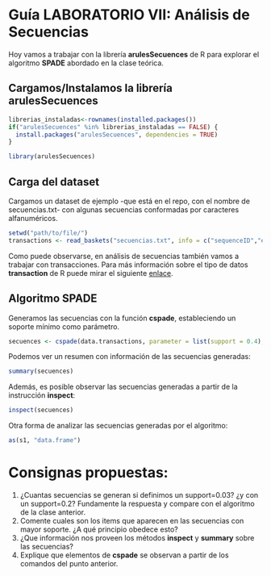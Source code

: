 # Guía LABORATORIO VII: Análisis de Secuencias

Hoy vamos a trabajar con la librería __arulesSecuences__ de R para explorar el algoritmo __SPADE__ abordado en la clase teórica.

## Cargamos/Instalamos la librería arulesSecuences

```r
librerias_instaladas<-rownames(installed.packages())
if("arulesSecuences" %in% librerias_instaladas == FALSE) {
  install.packages("arulesSecuences", dependencies = TRUE)
}

library(arulesSecuences)
```

## Carga del dataset
Cargamos un dataset de ejemplo -que está en el repo, con el nombre de secuencias.txt- con algunas secuencias conformadas por caracteres alfanuméricos.
```r
setwd("path/to/file/")
transactions <- read_baskets("secuencias.txt", info = c("sequenceID","eventID","SIZE"))
```
Como puede observarse, en análisis de secuencias también vamos a trabajar con transacciones. Para más información sobre el tipo de datos __transaction__ de R puede mirar el siguiente [enlace](https://www.rdocumentation.org/packages/arules/versions/1.6-1/topics/transactions-class).

## Algoritmo SPADE

Generamos las secuencias con la función __cspade__, estableciendo un soporte mínimo como parámetro.

```R
secuences <- cspade(data.transactions, parameter = list(support = 0.4), control = list(verbose = TRUE))
```

Podemos ver un resumen con información de las secuencias generadas:

```R
summary(secuences)
```

Además, es posible observar las secuencias generadas a partir de la instrucción __inspect__:

```R
inspect(secuences)
```

Otra forma de analizar las secuencias generadas por el algoritmo:

```R
as(s1, "data.frame")
```

# Consignas propuestas:
1. ¿Cuantas secuencias se generan si definimos un support=0.03? ¿y con un support=0.2? Fundamente la respuesta y compare con el algoritmo de la clase anterior.
2. Comente cuales son los items que aparecen en las secuencias con mayor soporte. ¿A qué principio obedece esto?
3. ¿Que información nos proveen los métodos __inspect__ y __summary__ sobre las secuencias? 
4. Explique que elementos de __cspade__ se observan a partir de los comandos del punto anterior.
